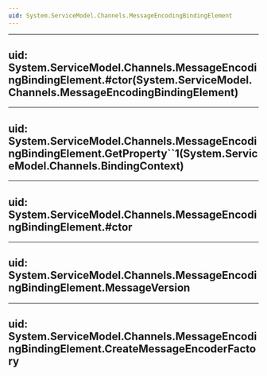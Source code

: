 ```yaml
---
uid: System.ServiceModel.Channels.MessageEncodingBindingElement
---
```


---
uid: System.ServiceModel.Channels.MessageEncodingBindingElement.#ctor(System.ServiceModel.Channels.MessageEncodingBindingElement)
---

---
uid: System.ServiceModel.Channels.MessageEncodingBindingElement.GetProperty``1(System.ServiceModel.Channels.BindingContext)
---

---
uid: System.ServiceModel.Channels.MessageEncodingBindingElement.#ctor
---

---
uid: System.ServiceModel.Channels.MessageEncodingBindingElement.MessageVersion
---

---
uid: System.ServiceModel.Channels.MessageEncodingBindingElement.CreateMessageEncoderFactory
---
